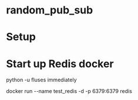# random_pub_sub

# Setup
# Start up Redis docker

python -u fluses immediately

docker run --name test_redis -d -p 6379:6379 redis